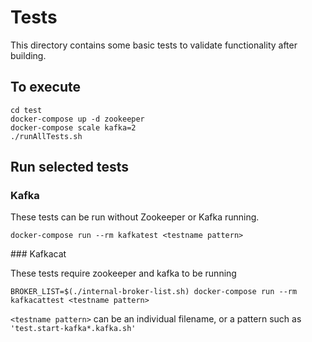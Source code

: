Tests
=====

This directory contains some basic tests to validate functionality after building.

To execute
----------

```
cd test
docker-compose up -d zookeeper
docker-compose scale kafka=2
./runAllTests.sh
```

Run selected tests
------------------

### Kafka

These tests can be run without Zookeeper or Kafka running.

```
docker-compose run --rm kafkatest <testname pattern>
```

### Kafkacat

These tests require zookeeper and kafka to be running

```
BROKER_LIST=$(./internal-broker-list.sh) docker-compose run --rm kafkacattest <testname pattern>
```

`<testname pattern>` can be an individual filename, or a pattern such as `'test.start-kafka*.kafka.sh'`
